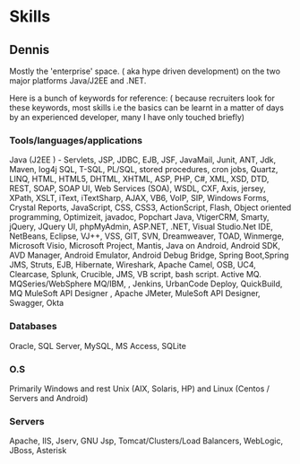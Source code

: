 # Skills

## Dennis 

Mostly the 'enterprise' space. ( aka hype driven development) on the two major platforms Java/J2EE and .NET. 

Here is a bunch of keywords for reference: ( because recruiters look for these keywords, most skills i.e the basics can be learnt in a matter of days by an experienced developer, many I have only touched briefly)

### Tools/languages/applications 

Java (J2EE )  - Servlets, JSP, JDBC, EJB, JSF,  JavaMail, Junit, ANT, Jdk, Maven, log4j SQL, T-SQL, PL/SQL, stored procedures, cron jobs, Quartz, LINQ, HTML, HTML5, DHTML, XHTML, ASP, PHP, C#, XML, XSD, DTD, REST, SOAP, SOAP UI, Web Services (SOA), WSDL, CXF, Axis,  jersey, XPath, XSLT, iText, iTextSharp, AJAX, VB6, VoIP, SIP, Windows Forms, Crystal Reports, JavaScript, CSS, CSS3, ActionScript, Flash, Object oriented programming, Optimizeit, javadoc, Popchart Java, VtigerCRM, Smarty,  jQuery, JQuery UI, phpMyAdmin, ASP.NET, .NET, Visual Studio.Net IDE, NetBeans, Eclipse, VJ++, VSS, GIT, SVN, Dreamweaver, TOAD, Winmerge, Microsoft Visio, Microsoft Project, Mantis, Java on Android, Android SDK, AVD Manager, Android Emulator, Android Debug Bridge,  Spring Boot,Spring JMS, Struts, EJB, Hibernate, Wireshark, Apache Camel, OSB, UC4, Clearcase, Splunk, Crucible, JMS, VB script, bash script.  Active MQ.  MQSeries/WebSphere MQ/IBM, , Jenkins, UrbanCode Deploy, QuickBuild, MQ MuleSoft API Designer , Apache JMeter, MuleSoft API Designer, Swagger, Okta

### Databases 

Oracle, SQL Server, MySQL, MS Access, SQLite

### O.S

Primarily Windows and rest Unix (AIX, Solaris, HP) and Linux (Centos / Servers and Android)

### Servers

Apache, IIS, Jserv, GNU Jsp, Tomcat/Clusters/Load Balancers, WebLogic, JBoss, Asterisk
